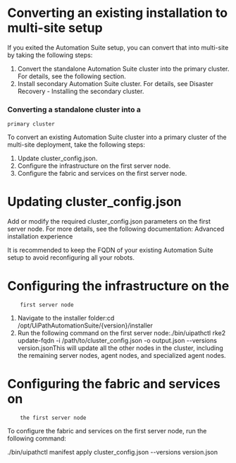 ﻿# Converting an existing installation to multi-site setup

If you exited the Automation Suite setup, you can convert that into multi-site by taking the following steps:

1. Convert the standalone Automation Suite cluster into the primary cluster. For details, see the following section.
2. Install secondary Automation Suite cluster. For details, see Disaster Recovery - Installing the secondary cluster.

### Converting a standalone cluster into a
    primary cluster

To convert an existing Automation Suite cluster into a primary cluster of the multi-site
      deployment, take the following steps:

1. Update cluster_config.json.
2. Configure the infrastructure on the
          first server node.
3. Configure the fabric and services on the
          first server node.

# Updating cluster_config.json

Add or modify the required cluster_config.json parameters on the first server node.
        For more details, see the following documentation: Advanced installation
        experience

It is
          recommended to keep the FQDN of your existing Automation Suite setup to avoid
          reconfiguring all your robots.

# Configuring the infrastructure on the
        first server node

1. Navigate to the installer folder:cd /opt/UiPathAutomationSuite/{version}/installer
2. Run the following command on the first server node:./bin/uipathctl rke2 update-fqdn -i /path/to/cluster_config.json -o output.json --versions version.jsonThis will update all the other nodes in the cluster, including the remaining server nodes, agent nodes, and specialized agent nodes.

# Configuring the fabric and services on
        the first server node

To configure the fabric and services on the first server node, run the following
        command:

./bin/uipathctl manifest apply cluster_config.json --versions version.json

